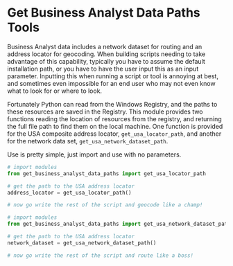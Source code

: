 # Get Business Analyst Data Paths Tools

Business Analyst data includes a network dataset for routing and an address locator for geocoding. When building scripts needing to take advantage of this capability, typically you have to assume the default installation path, or you have to have the user input this as an input parameter. Inputting this when running a script or tool is annoying at best, and sometimes even impossible for an end user who may  not even know what to look for or where to look.

Fortunately Python can read from the Windows Registry, and the paths to these resources are saved in the Registry. This module provides two functions reading the location of resources from the registry, and returning the full file path to find them on the local machine. One function is provided for the USA composite address locator, `get_usa_locator_path`, and another for the network data set, `get_usa_network_dataset_path`.

Use is pretty simple, just import and use with no parameters.

```python
# import modules
from get_business_analyst_data_paths import get_usa_locator_path

# get the path to the USA address locator
address_locator = get_usa_locator_path()

# now go write the rest of the script and geocode like a champ!
```

```python
# import modules
from get_business_analyst_data_paths import get_usa_network_dataset_path

# get the path to the USA address locator
network_dataset = get_usa_network_dataset_path()

# now go write the rest of the script and route like a boss!
```